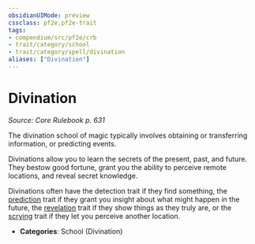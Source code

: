 ```yaml
---
obsidianUIMode: preview
cssclass: pf2e,pf2e-trait
tags:
- compendium/src/pf2e/crb
- trait/category/school
- trait/category/spell/divination
aliases: ["Divination"]
---
```

# Divination  
*Source: Core Rulebook p. 631*  

The divination school of magic typically involves obtaining or transferring information, or predicting events.

Divinations allow you to learn the secrets of the present, past, and future. They bestow good fortune, grant you the ability to perceive remote locations, and reveal secret knowledge.

Divinations often have the detection trait if they find something, the [prediction](/rules/traits/prediction.md) trait if they grant you insight about what might happen in the future, the [revelation](/rules/traits/revelation.md) trait if they show things as they truly are, or the [scrying](/rules/traits/scrying.md) trait if they let you perceive another location.

- **Categories**: School (Divination)